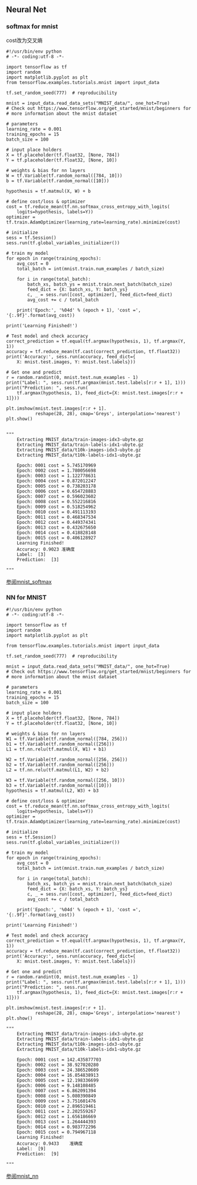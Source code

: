 ## Neural Net ##

###  softmax for mnist ###

cost改为交叉熵

	#!/usr/bin/env python
	# -*- coding:utf-8 -*-
	
	import tensorflow as tf
	import random
	import matplotlib.pyplot as plt
	from tensorflow.examples.tutorials.mnist import input_data
	
	tf.set_random_seed(777)  # reproducibility
	
	mnist = input_data.read_data_sets("MNIST_data/", one_hot=True)
	# Check out https://www.tensorflow.org/get_started/mnist/beginners for
	# more information about the mnist dataset
	
	# parameters
	learning_rate = 0.001
	training_epochs = 15
	batch_size = 100
	
	# input place holders
	X = tf.placeholder(tf.float32, [None, 784])
	Y = tf.placeholder(tf.float32, [None, 10])
	
	# weights & bias for nn layers
	W = tf.Variable(tf.random_normal([784, 10]))
	b = tf.Variable(tf.random_normal([10]))
	
	hypothesis = tf.matmul(X, W) + b
	
	# define cost/loss & optimizer
	cost = tf.reduce_mean(tf.nn.softmax_cross_entropy_with_logits(
	    logits=hypothesis, labels=Y))
	optimizer = tf.train.AdamOptimizer(learning_rate=learning_rate).minimize(cost)
	
	# initialize
	sess = tf.Session()
	sess.run(tf.global_variables_initializer())
	
	# train my model
	for epoch in range(training_epochs):
	    avg_cost = 0
	    total_batch = int(mnist.train.num_examples / batch_size)
	
	    for i in range(total_batch):
	        batch_xs, batch_ys = mnist.train.next_batch(batch_size)
	        feed_dict = {X: batch_xs, Y: batch_ys}
	        c, _ = sess.run([cost, optimizer], feed_dict=feed_dict)
	        avg_cost += c / total_batch
	
	    print('Epoch:', '%04d' % (epoch + 1), 'cost =', '{:.9f}'.format(avg_cost))
	
	print('Learning Finished!')
	
	# Test model and check accuracy
	correct_prediction = tf.equal(tf.argmax(hypothesis, 1), tf.argmax(Y, 1))
	accuracy = tf.reduce_mean(tf.cast(correct_prediction, tf.float32))
	print('Accuracy:', sess.run(accuracy, feed_dict={
	    X: mnist.test.images, Y: mnist.test.labels}))
	
	# Get one and predict
	r = random.randint(0, mnist.test.num_examples - 1)
	print("Label: ", sess.run(tf.argmax(mnist.test.labels[r:r + 1], 1)))
	print("Prediction: ", sess.run(
	    tf.argmax(hypothesis, 1), feed_dict={X: mnist.test.images[r:r + 1]}))
	
	plt.imshow(mnist.test.images[r:r + 1].
	           reshape(28, 28), cmap='Greys', interpolation='nearest')
	plt.show()

	
	"""
		Extracting MNIST_data/train-images-idx3-ubyte.gz
		Extracting MNIST_data/train-labels-idx1-ubyte.gz
		Extracting MNIST_data/t10k-images-idx3-ubyte.gz
		Extracting MNIST_data/t10k-labels-idx1-ubyte.gz
		
		Epoch: 0001 cost = 5.745170969
		Epoch: 0002 cost = 1.780056698
		Epoch: 0003 cost = 1.122778631
		Epoch: 0004 cost = 0.872012247
		Epoch: 0005 cost = 0.738203178
		Epoch: 0006 cost = 0.654728883
		Epoch: 0007 cost = 0.596023602
		Epoch: 0008 cost = 0.552216816
		Epoch: 0009 cost = 0.518254962
		Epoch: 0010 cost = 0.491113193
		Epoch: 0011 cost = 0.468347534
		Epoch: 0012 cost = 0.449374341
		Epoch: 0013 cost = 0.432675650
		Epoch: 0014 cost = 0.418828148
		Epoch: 0015 cost = 0.406128927
		Learning Finished!
		Accuracy: 0.9023 准确度
		Label:  [3]
		Prediction:  [3]

	"""
[参阅mnist_softmax](https://github.com/hunkim/DeepLearningZeroToAll/blob/master/lab-10-1-mnist_softmax.py)


### NN for MNIST ###

	#!/usr/bin/env python
	# -*- coding:utf-8 -*-
	
	import tensorflow as tf
	import random
	import matplotlib.pyplot as plt
	
	from tensorflow.examples.tutorials.mnist import input_data
	
	tf.set_random_seed(777)  # reproducibility
	
	mnist = input_data.read_data_sets("MNIST_data/", one_hot=True)
	# Check out https://www.tensorflow.org/get_started/mnist/beginners for
	# more information about the mnist dataset
	
	# parameters
	learning_rate = 0.001
	training_epochs = 15
	batch_size = 100
	
	# input place holders
	X = tf.placeholder(tf.float32, [None, 784])
	Y = tf.placeholder(tf.float32, [None, 10])
	
	# weights & bias for nn layers
	W1 = tf.Variable(tf.random_normal([784, 256]))
	b1 = tf.Variable(tf.random_normal([256]))
	L1 = tf.nn.relu(tf.matmul(X, W1) + b1)
	
	W2 = tf.Variable(tf.random_normal([256, 256]))
	b2 = tf.Variable(tf.random_normal([256]))
	L2 = tf.nn.relu(tf.matmul(L1, W2) + b2)
	
	W3 = tf.Variable(tf.random_normal([256, 10]))
	b3 = tf.Variable(tf.random_normal([10]))
	hypothesis = tf.matmul(L2, W3) + b3
	
	# define cost/loss & optimizer
	cost = tf.reduce_mean(tf.nn.softmax_cross_entropy_with_logits(
	    logits=hypothesis, labels=Y))
	optimizer = tf.train.AdamOptimizer(learning_rate=learning_rate).minimize(cost)
	
	# initialize
	sess = tf.Session()
	sess.run(tf.global_variables_initializer())
	
	# train my model
	for epoch in range(training_epochs):
	    avg_cost = 0
	    total_batch = int(mnist.train.num_examples / batch_size)
	
	    for i in range(total_batch):
	        batch_xs, batch_ys = mnist.train.next_batch(batch_size)
	        feed_dict = {X: batch_xs, Y: batch_ys}
	        c, _ = sess.run([cost, optimizer], feed_dict=feed_dict)
	        avg_cost += c / total_batch
	
	    print('Epoch:', '%04d' % (epoch + 1), 'cost =', '{:.9f}'.format(avg_cost))
	
	print('Learning Finished!')
	
	# Test model and check accuracy
	correct_prediction = tf.equal(tf.argmax(hypothesis, 1), tf.argmax(Y, 1))
	accuracy = tf.reduce_mean(tf.cast(correct_prediction, tf.float32))
	print('Accuracy:', sess.run(accuracy, feed_dict={
	    X: mnist.test.images, Y: mnist.test.labels}))
	
	# Get one and predict
	r = random.randint(0, mnist.test.num_examples - 1)
	print("Label: ", sess.run(tf.argmax(mnist.test.labels[r:r + 1], 1)))
	print("Prediction: ", sess.run(
	    tf.argmax(hypothesis, 1), feed_dict={X: mnist.test.images[r:r + 1]}))
	
	plt.imshow(mnist.test.images[r:r + 1].
	           reshape(28, 28), cmap='Greys', interpolation='nearest')
	plt.show()

	"""
		Extracting MNIST_data/train-images-idx3-ubyte.gz
		Extracting MNIST_data/train-labels-idx1-ubyte.gz
		Extracting MNIST_data/t10k-images-idx3-ubyte.gz
		Extracting MNIST_data/t10k-labels-idx1-ubyte.gz
		
		Epoch: 0001 cost = 142.435877703
		Epoch: 0002 cost = 38.927020280
		Epoch: 0003 cost = 24.386520609
		Epoch: 0004 cost = 16.854838913
		Epoch: 0005 cost = 12.198336699
		Epoch: 0006 cost = 9.148108485
		Epoch: 0007 cost = 6.862091394
		Epoch: 0008 cost = 5.080390849
		Epoch: 0009 cost = 3.751601476
		Epoch: 0010 cost = 2.896519461
		Epoch: 0011 cost = 2.202559267
		Epoch: 0012 cost = 1.656186669
		Epoch: 0013 cost = 1.264444393
		Epoch: 0014 cost = 0.983772296
		Epoch: 0015 cost = 0.794967118
		Learning Finished!
		Accuracy: 0.9433	准确度
		Label:  [9]
		Prediction:  [9]

	"""
[参阅mnist_nn](https://github.com/hunkim/DeepLearningZeroToAll/blob/master/lab-10-2-mnist_nn.py)